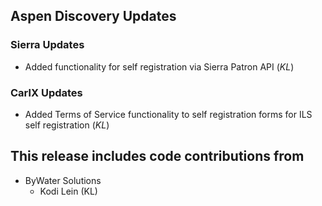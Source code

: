 ## Aspen Discovery Updates
### Sierra Updates
- Added functionality for self registration via Sierra Patron API (*KL*)

### CarlX Updates
- Added Terms of Service functionality to self registration forms for ILS self registration (*KL*)

## This release includes code contributions from
- ByWater Solutions
  - Kodi Lein (KL)